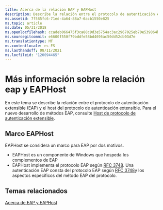 ```yaml
---
title: Acerca de la relación EAP y EAPHost
description: Describe la relación entre el protocolo de autenticación extensible (EAP) y el host del protocolo de autenticación extensible.
ms.assetid: 7f585fc6-71ed-4a64-88a7-6acb1550e825
ms.topic: article
ms.date: 05/31/2018
ms.openlocfilehash: ccadeb066475f3ca88c9d3e5754ac3ac2967025eb70e539064b9da1704b6beb3
ms.sourcegitcommit: e6600f550f79bddfe58bd4696ac50dd52cb03d7e
ms.translationtype: MT
ms.contentlocale: es-ES
ms.lasthandoff: 08/11/2021
ms.locfileid: "120094465"
---
```

# <a name="learn-about-the-eap-and-eaphost-relationship"></a>Más información sobre la relación eap y EAPHost

En este tema se describe la relación entre el protocolo de autenticación extensible (EAP) y el host del protocolo de autenticación extensible. Para el nuevo desarrollo de métodos EAP, consulte [Host de protocolo de autenticación extensible](../eaphost/portal.md).

## <a name="eaphost-framework"></a>Marco EAPHost

EAPHost se considera un marco para EAP por dos motivos.

-   EAPHost es un componente de Windows que hospeda los complementos de EAP
-   EAPHost implementa el protocolo EAP según [RFC 3748](https://go.microsoft.com/fwlink/p/?linkid=84063). Una autenticación EAP consta del protocolo EAP según [RFC 3748](https://go.microsoft.com/fwlink/p/?linkid=84063)y los aspectos específicos del método EAP del protocolo.

## <a name="related-topics"></a>Temas relacionados

<dl> <dt>

[Acerca de EAP y EAPHost](about-extenstible-authentication-protocol-and-eaphhost.md)
</dt> </dl>

 

 
